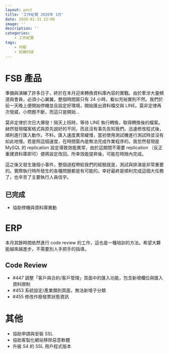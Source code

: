 ```yaml
---
layout: post
title: '工作紀實 2020年 1月'
date: 2020-01-31 22:00
image: ''
description: ''
categories:
    - 工作紀實
tags:
    - 月報
    - 知識科技
---
```

# FSB 產品

準備與演練了許多日子，終於在本月迎來轉換資料庫內容的實戰。由於牽涉大量頻道與會員，必須小心翼翼。整個時間窗只有 24 小時，看似充裕實則不然。我們於前一天晚上便開始停機並且設定好環境，開始匯出資料檔交與 LINE。莫非定律再次發威，小問題不斷，而這只是開始...

莫非定律於次日大爆發！隔天上班時，等待 LINE 執行轉換，取得轉換後的檔案。赫然發現檔案格式與原先說好的不同，而且沒有事先告知我們。迅速修改程式後，順利進行匯入動作。不料，匯入速度異常緩慢，當初使用測試機進行測試時並沒有如此地慢。若是照這個速度，在時間窗內是無法完成作業程序的。我忽然發現是 MySQL 的 replication 設定導致效能異常，由於這期間不需要 replication （反正重建資料庫即可）便將設定改回。所幸效能提昇後，可能在時限內完成。

這之後又發生幾個小事件，整個過程帶給我們的經驗就是，測試與排演是非常重要的。實際執行時所發生的各種問題都是有可能的。幸好最終是順利完成這個大任務了，也辛苦了主要執行人員信宇。

## 已完成

* 協助停機與資料庫異動

# ERP

本月其餘時間依然進行 code review 的工作，這也是一種培訓的方法。希望大夥能越來越進步，不需要別人手把手的指導。

## Code Review

* #447 調整「客戶與合約/客戶管理」頁面中的匯入功能，包含新增欄位與匯入資料限制
* #453 系統設定/產業類別頁面，無法新增子分類
* #455 修改作廢發票狀態資訊

# 其他

* 協助申請與安裝 SSL
* 協助客製化網站移除惡意軟體
* 升級 S4 的 SSL 用戶程式版本
